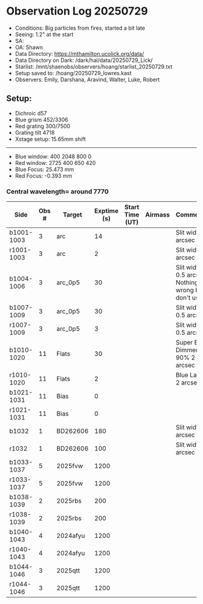 # Observation Log 20250729

* Conditions: Big particles from fires, started a bit late
* Seeing: 1.2" at the start
* SA: 
* OA: Shawn
* Data Directory: https://mthamilton.ucolick.org/data/
* Data Directory on Dark: /dark/hal/data/20250729_Lick/
* Starlist: /mnt/shaenobs/observers/hoang/starlist_20250729.txt
* Setup saved to: /hoang/20250729_lowres.kast
* Observers: Emily, Darshana, Aravind, Walter, Luke, Robert

## Setup: 

* Dichroic d57
* Blue grism 452/3306
* Red grating 300/7500
* Grating tilt 4718
* Xstage setup: 15.65mm shift
----------------------------
* Blue window: 400 2048 800 0
* Red window: 2725 400 650 420
* Blue Focus: 25.473 mm
* Red Focus: -0.393 mm

### Central wavelength= around 7770


| Side | Obs #     | Target    | Exptime (s) | Start Time (UT) | Airmass | Comments                                                   |
|------|-----------|-----------|-------------|-----------------|---------|------------------------------------------------------------|
|b1001-1003|3|arc     |14| ||Slit width 2 arcsec|
|r1001-1003|3|arc     |2| ||Slit width 2 arcsec|
|b1004-1006|3|arc_0p5 |30| ||Slit width 0.5 arcsec; Nothing wrong but don't use. |
|b1007-1009|3|arc_0p5 |30| ||Slit width 0.5 arcsec|
|r1007-1009|3|arc_0p5     |3| ||Slit width 0.5 arcsec|
|b1010-1020|11|Flats           |30| ||Super Blue Dimmer at 90% 2 arcsec|
|r1010-1020|11|Flats           |2| ||Blue Lamp 2 arcsec|
|b1021-1031|11|Bias            |0| |||
|r1021-1031|11|Bias            |0| |||
|b1032|1|BD262606              |180| ||Slit width 2 arcsec|
|r1032|1|BD262606              |100| ||Slit width 2 arcsec|
|b1033-1037|5|2025fvw         |1200| |||
|r1033-1037|5|2025fvw          |1200| |||
|b1038-1039|2|2025rbs         |200| |||
|r1038-1039|2|2025rbs          |200| |||
|b1040-1043|4|2024afyu         |1200| |||
|r1040-1043|4|2024afyu          |1200| |||
|b1044-1046|3|2025qtt         |1200| |||
|r1044-1046|3|2025qtt          |1200| |||



